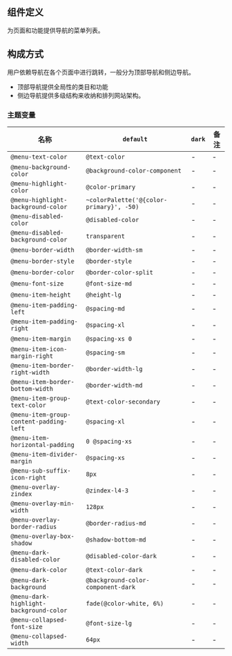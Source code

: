 ## 组件定义

为页面和功能提供导航的菜单列表。

## 构成方式

用户依赖导航在各个页面中进行跳转，一般分为顶部导航和侧边导航。

- 顶部导航提供全局性的类目和功能
- 侧边导航提供多级结构来收纳和排列网站架构。

### 主题变量

| 名称 | `default` | `dark` | 备注 |
| --- | --- | --- | --- |
| `@menu-text-color` | `@text-color` | - | - |
| `@menu-background-color` | `@background-color-component` | - | - |
| `@menu-highlight-color` | `@color-primary` | - | - |
| `@menu-highlight-background-color` | `~colorPalette('@{color-primary}', -50)` | - | - |
| `@menu-disabled-color` | `@disabled-color` | - | - |
| `@menu-disabled-background-color` | `transparent` | - | - |
| `@menu-border-width` | `@border-width-sm` | - | - |
| `@menu-border-style` | `@border-style` | - | - |
| `@menu-border-color` | `@border-color-split` | - | - |
| `@menu-font-size` | `@font-size-md` | - | - |
| `@menu-item-height` | `@height-lg` | - | - |
| `@menu-item-padding-left` | `@spacing-md` | - | - |
| `@menu-item-padding-right` | `@spacing-xl` | - | - |
| `@menu-item-margin` | `@spacing-xs 0` | - | - |
| `@menu-item-icon-margin-right` | `@spacing-sm` | - | - |
| `@menu-item-border-right-width` | `@border-width-lg` | - | - |
| `@menu-item-border-bottom-width` | `@border-width-md` | - | - |
| `@menu-item-group-text-color` | `@text-color-secondary` | - | - |
| `@menu-item-group-content-padding-left` | `@spacing-xl` | - | - |
| `@menu-item-horizontal-padding` | `0 @spacing-xs` | - | - |
| `@menu-item-divider-margin` | `@spacing-xs` | - | - |
| `@menu-sub-suffix-icon-right` | `8px` | - | - |
| `@menu-overlay-zindex` | `@zindex-l4-3` | - | - |
| `@menu-overlay-min-width` | `128px` | - | - |
| `@menu-overlay-border-radius` | `@border-radius-md` | - | - |
| `@menu-overlay-box-shadow` | `@shadow-bottom-md` | - | - |
| `@menu-dark-disabled-color` | `@disabled-color-dark` | - | - |
| `@menu-dark-color` | `@text-color-dark` | - | - |
| `@menu-dark-background` | `@background-color-component-dark` | - | - |
| `@menu-dark-highlight-background-color` | `fade(@color-white, 6%)` | - | - |
| `@menu-collapsed-font-size` | `@font-size-lg` | - | - |
| `@menu-collapsed-width` | `64px` | - | - |
